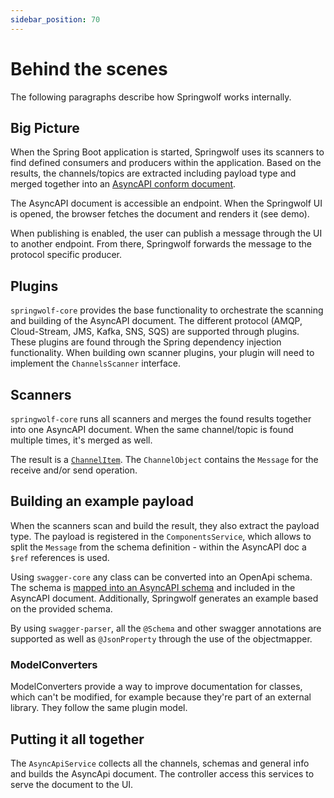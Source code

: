 ```yaml
---
sidebar_position: 70
---
```


# Behind the scenes

The following paragraphs describe how Springwolf works internally.

## Big Picture
When the Spring Boot application is started, Springwolf uses its scanners to find defined consumers and producers within the application.
Based on the results, the channels/topics are extracted including payload type and merged together into an [AsyncAPI conform document](https://www.asyncapi.com/docs/reference/specification/v3.0.0).

The AsyncAPI document is accessible an endpoint.
When the Springwolf UI is opened, the browser fetches the document and renders it (see demo).

When publishing is enabled, the user can publish a message through the UI to another endpoint.
From there, Springwolf forwards the message to the protocol specific producer.

## Plugins
`springwolf-core` provides the base functionality to orchestrate the scanning and building of the AsyncAPI document.
The different protocol (AMQP, Cloud-Stream, JMS, Kafka, SNS, SQS) are supported through plugins.
These plugins are found through the Spring dependency injection functionality.
When building own scanner plugins, your plugin will need to implement the `ChannelsScanner` interface.

## Scanners
`springwolf-core` runs all scanners and merges the found results together into one AsyncAPI document.
When the same channel/topic is found multiple times, it's merged as well.

The result is a [`ChannelItem`](https://www.asyncapi.com/docs/reference/specification/v3.0.0#channelObject).
The `ChannelObject` contains the `Message` for the receive and/or send operation.

## Building an example payload
When the scanners scan and build the result, they also extract the payload type.
The payload is registered in the `ComponentsService`, which allows to split the `Message` from the schema definition - within the AsyncAPI doc a `$ref` references is used.

Using `swagger-core` any class can be converted into an OpenApi schema.
The schema is [mapped into an AsyncAPI schema](https://www.asyncapi.com/docs/tutorials/getting-started/coming-from-openapi) and included in the AsyncAPI document.
Additionally, Springwolf generates an example based on the provided schema.

By using `swagger-parser`, all the `@Schema` and other swagger annotations are supported as well as `@JsonProperty` through the use of the objectmapper.

### ModelConverters
ModelConverters provide a way to improve documentation for classes, which can't be modified, for example because they're part of an external library.
They follow the same plugin model.

## Putting it all together
The `AsyncApiService` collects all the channels, schemas and general info and builds the AsyncApi document.
The controller access this services to serve the document to the UI.

